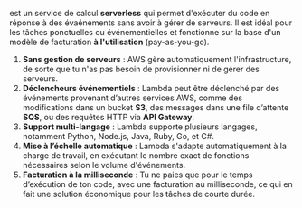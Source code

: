 est un service de calcul **serverless** qui permet d'exécuter du code en réponse à des évaénements sans avoir à gérer de serveurs. Il est idéal pour les tâches ponctuelles ou événementielles et fonctionne sur la base d'un modèle de facturation **à l'utilisation** (pay-as-you-go).

1. **Sans gestion de serveurs** : AWS gère automatiquement l'infrastructure, de sorte que tu n'as pas besoin de provisionner ni de gérer des serveurs.
2. **Déclencheurs événementiels** : Lambda peut être déclenché par des événements provenant d’autres services AWS, comme des modifications dans un bucket **S3**, des messages dans une file d’attente **SQS**, ou des requêtes HTTP via **API Gateway**.
3. **Support multi-langage** : Lambda supporte plusieurs langages, notamment Python, Node.js, Java, Ruby, Go, et C#.
4. **Mise à l’échelle automatique** : Lambda s'adapte automatiquement à la charge de travail, en exécutant le nombre exact de fonctions nécessaires selon le volume d'événements.
5. **Facturation à la milliseconde** : Tu ne paies que pour le temps d’exécution de ton code, avec une facturation au milliseconde, ce qui en fait une solution économique pour les tâches de courte durée.